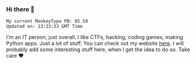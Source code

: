### Hi there 👋
<!-- PB START -->
```
My current MonkeyType PB: 85.59
Updated on: 13:23:33 GMT Time
```
<!-- PB END -->
I'm an IT person, just overall. I like CTFs, hacking, coding games, making Python apps. Just a lot of stuff.
You can check out my website [here](https://skill3472.github.io/).
I will probably add some interesting stuff here, when I get the idea to do so. Take care ❤️
